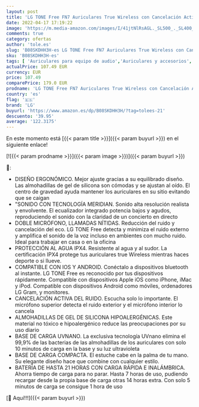 ```yaml
---
layout: post
title: 'LG TONE Free FN7 Auriculares True Wireless con Cancelación Activa del Ruido  Tecnología Meridian Sound  base de carga con autolimpieza UVnano  doble micrófono compatible con iPhone y Android en blanco'
date: 2022-04-17 17:19:22
image: 'https://m.media-amazon.com/images/I/41jtNlRsAGL._SL500_._SL400_.jpg'
comments: true
category: ofertas
author: 'tole.es'
slug: 'B08SKDHH3H-es LG TONE Free FN7 Auriculares True Wireless con Cancelación...'
sku: 'B08SKDHH3H-es'
tags: [ 'Auriculares para equipo de audio','Auriculares y accesorios','Electrónica','iphone','lg','🇪🇸', ]
actualPrice: 107.49 EUR
currency: EUR
price: 107.49
comparePrice: 179.0 EUR
prodname: 'LG TONE Free FN7 Auriculares True Wireless con Cancelación Activa del Ruido  Tecnología Meridian Sound  base de carga con autolimpieza UVnano  doble micrófono compatible con iPhone y Android en blanco'
country: 'es'
flag: '🇪🇸'
brand: 'LG'
buyurl: 'https://www.amazon.es/dp/B08SKDHH3H/?tag=tolees-21'
descuento: '39.95'
average: '122.3175'
---
```


En este momento está [{{< param title >}}]({{< param buyurl >}}) en el siguiente enlace!

[![{{< param prodname >}}]({{< param image >}})]({{< param buyurl >}})

🔎:

- DISEÑO ERGONÓMICO. Mejor ajuste gracias a su equilibrado diseño. Las almohadillas de gel de silicona son cómodas y se ajustan al oído. El centro de gravedad ayuda mantener los auriculares en su sitio evitando que se caigan
- "SONIDO CON TECNOLOGÍA MERIDIAN. Sonido alta resolución realista y envolvente. El ecualizador integrado potencia bajos y agudos, reproduciendo el sonido con la claridad de un concierto en directo
- DOBLE MICRÓFONO, LLAMADAS NÍTIDAS. Reducción del ruido y cancelación del eco. LG TONE Free detecta y minimiza el ruido externo y amplifica el sonido de la voz incluso en ambientes con mucho ruido. Ideal para trabajar en casa o en la oficina
- PROTECCIÓN AL AGUA IPX4. Resistente al agua y al sudor. La certificación IPX4 protege tus auriculares true Wireless mientras haces deporte o si llueve.
- COMPATIBLE CON IOS Y ANDROID. Conéctalo a dispositivos bluetooth al instante. LG TONE Free es reconocido por tus dispositivos rápidamente. Compatible con dispositivos Apple iOS como iPhone, iMac y iPod. Compatible con dispositivos Android como móviles, ordenadores LG Gram, y monitores.
- CANCELACIÓN ACTIVA DEL RUIDO. Escucha solo lo importante. El micrófono superior detecta el ruido exterior y el micrófono interior lo cancela
- ALMOHADILLAS DE GEL DE SILICONA HIPOALERGÉNICAS. Este material no tóxico e hipoalergénico reduce las preocupaciones por su uso diario
- BASE DE CARGA UVNANO. La exclusiva tecnología UVnano elimina el 99,9% de las bacterias de las almohadillas de los auriculares con solo 10 minutos de carga en la base y su luz ultravioleta
- BASE DE CARGA COMPACTA. El estuche cabe en la palma de tu mano. Su elegante diseño hace que combine con cualquier estilo.
- BATERÍA DE HASTA 21 HORAS CON CARGA RÁPIDA E INALÁMBRICA. Ahorra tiempo de carga para no parar. Hasta 7 horas de uso, pudiendo recargar desde la propia base de carga otras 14 horas extra. Con solo 5 minutos de carga se consigue 1 hora de uso

[🛒 Aquí!!!]({{< param buyurl >}})
